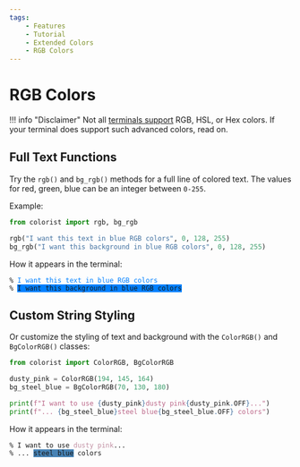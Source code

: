 ```yaml
---
tags:
    - Features
    - Tutorial
    - Extended Colors
    - RGB Colors
---
```


# RGB Colors
!!! info "Disclaimer"
    Not all [terminals support](../materials/terminal-support.md) RGB, HSL, or Hex colors. If your terminal does support such advanced colors, read on.

## Full Text Functions
Try the `rgb()` and `bg_rgb()` methods for a full line of colored text. The values for red, green, blue can be an integer between `0-255`.

Example:

```python
from colorist import rgb, bg_rgb

rgb("I want this text in blue RGB colors", 0, 128, 255)
bg_rgb("I want this background in blue RGB colors", 0, 128, 255)
```

How it appears in the terminal:

<pre><code>% <span style="color: rgb(0, 128, 255)">I want this text in blue RGB colors</span>
% <span style="background-color: rgb(0, 128, 255)">I want this background in blue RGB colors</span></code></pre>

## Custom String Styling
Or customize the styling of text and background with the `ColorRGB()` and `BgColorRGB()` classes:

```python
from colorist import ColorRGB, BgColorRGB

dusty_pink = ColorRGB(194, 145, 164)
bg_steel_blue = BgColorRGB(70, 130, 180)

print(f"I want to use {dusty_pink}dusty pink{dusty_pink.OFF}...")
print(f"... {bg_steel_blue}steel blue{bg_steel_blue.OFF} colors")
```

How it appears in the terminal:

<pre><code>% I want to use <span style="color: rgb(194, 145, 164)">dusty pink</span>...
% ... <span style="background-color: rgb(70, 130, 180)">steel blue</span> colors</code></pre>
